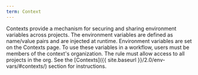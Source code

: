 ```yaml
---
term: Context
---
```


Contexts provide a mechanism for securing and sharing environment variables across projects. The environment variables are defined as name/value pairs and are injected at runtime. Environment variables are set on the Contexts page. To use these variables in a workflow, users must be members of the context's organization. The rule must allow access to all projects in the org. See the [Contexts]({{ site.baseurl }}/2.0/env-vars/#contexts/) section for instructions.
